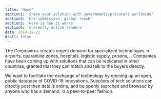 ```yaml
---
title: 'Home'
section1: 'Share your solution with governments/procurers worldwide'
section2: 'One submission, global reach'
section3: 'Here is how it works'
section4: 'Currently active tenders'
date: 2019-12-22
draft: false
---
```


The Coronavirus creates urgent demand for specialized technologies in airports, quarantine zones,
hospitals, logistic supply, prisons,... Companies have been coming up with solutions that can be
replicated in other countries, granted that they can match and talk to the buyers directly.

We want to facilitate the exchange of technology by opening up an open, public database of COVID-19
innovations. Suppliers of tech solutions can directly post their details online, and be openly
searched and browsed by anyone who has a demand, in a peer-to-peer fashion.